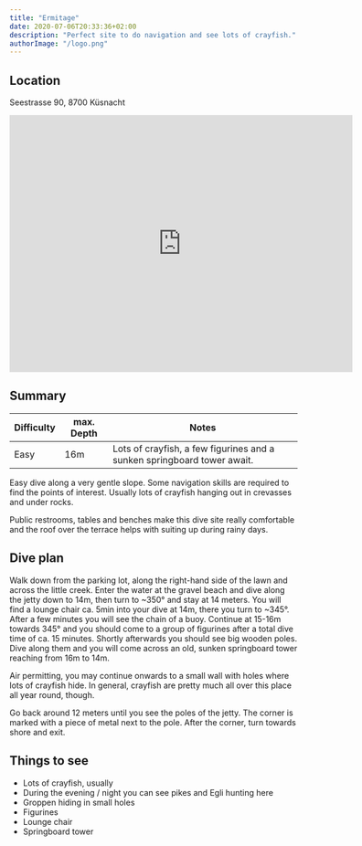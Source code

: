 ```yaml
---
title: "Ermitage"
date: 2020-07-06T20:33:36+02:00
description: "Perfect site to do navigation and see lots of crayfish."
authorImage: "/logo.png"
---
```


## Location

Seestrasse 90, 8700 Küsnacht

<iframe src="https://www.google.com/maps/embed?pb=!1m18!1m12!1m3!1d1141.8852031031552!2d8.57628082926948!3d47.32207490780129!2m3!1f0!2f0!3f0!3m2!1i1024!2i768!4f13.1!3m3!1m2!1s0x0%3A0x0!2zNDfCsDE5JzE5LjUiTiA4wrAzNCczNi42IkU!5e1!3m2!1sen!2sch!4v1609940940937!5m2!1sen!2sch" width="600" height="450" frameborder="0" style="border:0;" allowfullscreen="" aria-hidden="false" tabindex="0"></iframe>

## Summary

Difficulty | max. Depth | Notes
 ----------|------------|------------------------------------------------------------------------
 Easy      | 16m        | Lots of crayfish, a few figurines and a sunken springboard tower await.

Easy dive along a very gentle slope. Some navigation skills are required to find the points of interest.
Usually lots of crayfish hanging out in crevasses and under rocks.

Public restrooms, tables and benches make this dive site really comfortable and the roof over the terrace helps with suiting up during rainy days.

## Dive plan

Walk down from the parking lot, along the right-hand side of the lawn and across the little creek.
Enter the water at the gravel beach and dive along the jetty down to 14m, then turn to ~350° and stay at 14 meters.
You will find a lounge chair ca. 5min into your dive at 14m, there you turn to ~345°. After a few minutes you will see the chain of a buoy.
Continue at 15-16m towards 345° and you should come to a group of figurines after a total dive time of ca. 15 minutes. Shortly afterwards you should see big wooden poles. Dive along them and you will come across an old, sunken springboard tower reaching from 16m to 14m. 

Air permitting, you may continue onwards to a small wall with holes where lots of crayfish hide. In general, crayfish are pretty much all over this place all year round, though.

Go back around 12 meters until you see the poles of the jetty. The corner is marked with a piece of metal next to the pole. After the corner, turn towards shore and exit.

## Things to see

- Lots of crayfish, usually
- During the evening / night you can see pikes and Egli hunting here
- Groppen hiding in small holes
- Figurines
- Lounge chair
- Springboard tower